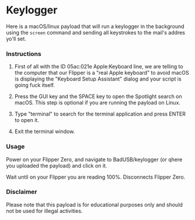 # Keylogger

Here is a macOS/linux payload that will run a keylogger in the background using the `screen` command and sending all keystrokes to the mail's addres yo'll set.


### Instructions
1. First of all with the ID 05ac:021e Apple:Keyboard line, we are telling to the computer that our Flipper is a "real Apple keyboard" to avoid macOS is displaying the "Keyboard Setup Assistant" dialog and your script is going fuck itself.
2. Press the GUI key and the SPACE key to open the Spotlight search on macOS. This step is optional if you are running the payload on Linux.
3. Type "terminal" to search for the terminal application and press ENTER to open it.

8. Exit the terminal window.

### Usage

Power on your Flipper Zero, and navigate to BadUSB/keylogger (or qhere you uploaded the payload) and click on it.

Wait until on your Flipper you are reading 100%.
Disconnects Flipper Zero.


### Disclaimer
Please note that this payload is for educational purposes only and should not be used for illegal activities.

